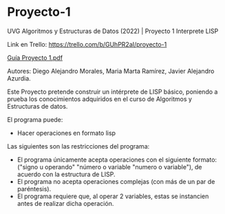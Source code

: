 # Proyecto-1
UVG Algoritmos y Estructuras de Datos (2022) | Proyecto 1 Interprete LISP

Link en Trello: https://trello.com/b/GUhPR2aI/proyecto-1

[Guía Proyecto 1.pdf](https://github.com/jazurdia/Proyecto-1/files/8338177/Proyecto1.2.pdf)

Autores: 
  Diego Alejandro Morales, 
  Maria Marta Ramírez, 
  Javier Alejandro Azurdia.
  
 Este Proyecto pretende construir un intérprete de LISP básico, poniendo a prueba los conocimientos adquiridos en el curso de Algoritmos y Estructuras de datos. 

  El programa puede:
  - Hacer operaciones en formato lisp

 
 Las siguientes son las restricciones del programa:
 - El programa únicamente acepta operaciones con el siguiente formato: ("signo u operando" "número o variable "numero o variable"), de acuerdo con la estructura de LISP. 
 - El programa no acepta operaciones complejas (con más de un par de paréntesis).
 - El programa requiere que, al operar 2 variables, estas se instancien antes de realizar dicha operación. 
 